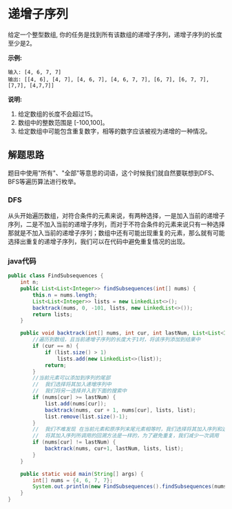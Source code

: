 # 递增子序列
给定一个整型数组, 你的任务是找到所有该数组的递增子序列，递增子序列的长度至少是2。

**示例:**
```
输入: [4, 6, 7, 7]
输出: [[4, 6], [4, 7], [4, 6, 7], [4, 6, 7, 7], [6, 7], [6, 7, 7], [7,7], [4,7,7]]
```
**说明:**
1. 给定数组的长度不会超过15。
2. 数组中的整数范围是 [-100,100]。
3. 给定数组中可能包含重复数字，相等的数字应该被视为递增的一种情况。

## 解题思路
题目中使用"所有"、"全部"等意思的词语，这个时候我们就自然要联想到DFS、BFS等遍历算法进行枚举。
### DFS
从头开始遍历数组，对符合条件的元素来说，有两种选择，一是加入当前的递增子序列，二是不加入当前的递增子序列，而对于不符合条件的元素来说只有一种选择那就是不加入当前的递增子序列；数组中还有可能出现重复的元素，那么就有可能选择出重复的递增子序列，我们可以在代码中避免重复情况的出现。
### java代码
```java
public class FindSubsequences {
    int n;
    public List<List<Integer>> findSubsequences(int[] nums) {
        this.n = nums.length;
        List<List<Integer>> lists = new LinkedList<>();
        backtrack(nums, 0, -101, lists, new LinkedList<>());
        return lists;
    }

    public void backtrack(int[] nums, int cur, int lastNum, List<List<Integer>> lists, List<Integer> list) {
        //遍历到数组，且当前递增子序列的长度大于1时，将该序列添加到结果中
        if (cur == n) {
            if (list.size() > 1)
                lists.add(new LinkedList<>(list));
            return;
        }
        //当前元素可以添加到序列的尾部
        //  我们选择将其加入递增序列中
        //  我们将另一选择并入到下面的搜索中
        if (nums[cur] >= lastNum) {
            list.add(nums[cur]);
            backtrack(nums, cur + 1, nums[cur], lists, list);
            list.remove(list.size()-1);
        }
        //  我们不难发现 在当前元素和原序列末尾元素相等时，我们选择将其加入序列和选择不
        //  将其加入序列所调用的回溯方法是一样的，为了避免重复，我们减少一次调用
        if (nums[cur] != lastNum) {
            backtrack(nums, cur+1, lastNum, lists, list);
        }
    }

    public static void main(String[] args) {
        int[] nums = {4, 6, 7, 7};
        System.out.println(new FindSubsequences().findSubsequences(nums));
    }
}
```